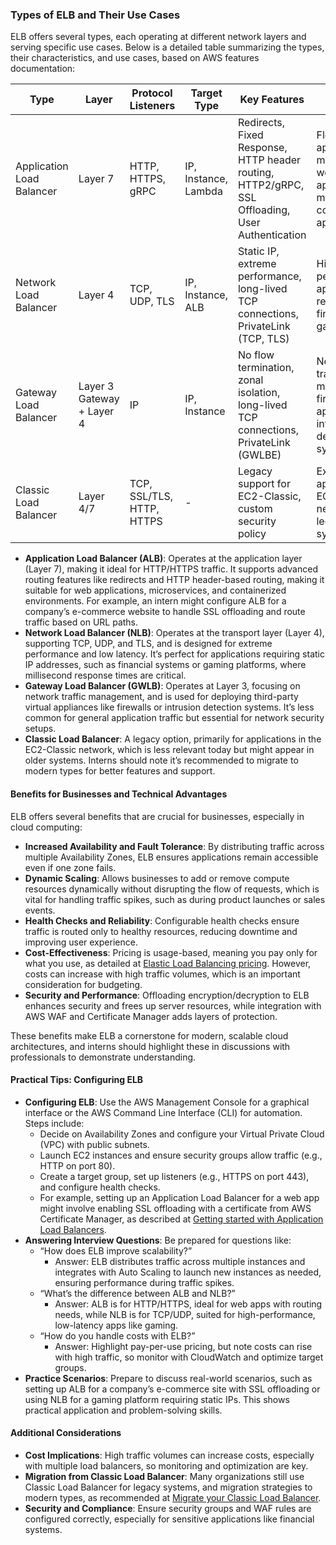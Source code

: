 ### Types of ELB and Their Use Cases
ELB offers several types, each operating at different network layers and serving specific use cases. Below is a detailed table summarizing the types, their characteristics, and use cases, based on AWS features documentation:

| **Type**                  | **Layer**       | **Protocol Listeners**       | **Target Type**    | **Key Features**                                                                 | **Use Cases**                                                                 |
|---------------------------|-----------------|------------------------------|--------------------|----------------------------------------------------------------------------------|-------------------------------------------------------------------------------|
| Application Load Balancer | Layer 7         | HTTP, HTTPS, gRPC            | IP, Instance, Lambda | Redirects, Fixed Response, HTTP header routing, HTTP2/gRPC, SSL Offloading, User Authentication | Flexible application management, web applications, microservices, containerized apps |
| Network Load Balancer     | Layer 4         | TCP, UDP, TLS                | IP, Instance, ALB   | Static IP, extreme performance, long-lived TCP connections, PrivateLink (TCP, TLS) | High-performance apps, static IP requirements, financial apps, gaming |
| Gateway Load Balancer     | Layer 3 Gateway + Layer 4 | IP                          | IP, Instance        | No flow termination, zonal isolation, long-lived TCP connections, PrivateLink (GWLBE) | Network traffic management, firewall appliances, intrusion detection systems |
| Classic Load Balancer     | Layer 4/7       | TCP, SSL/TLS, HTTP, HTTPS    | -                  | Legacy support for EC2-Classic, custom security policy                         | Existing applications in EC2-Classic network, legacy systems                  |

- **Application Load Balancer (ALB)**: Operates at the application layer (Layer 7), making it ideal for HTTP/HTTPS traffic. It supports advanced routing features like redirects and HTTP header-based routing, making it suitable for web applications, microservices, and containerized environments. For example, an intern might configure ALB for a company’s e-commerce website to handle SSL offloading and route traffic based on URL paths.
- **Network Load Balancer (NLB)**: Operates at the transport layer (Layer 4), supporting TCP, UDP, and TLS, and is designed for extreme performance and low latency. It’s perfect for applications requiring static IP addresses, such as financial systems or gaming platforms, where millisecond response times are critical.
- **Gateway Load Balancer (GWLB)**: Operates at Layer 3, focusing on network traffic management, and is used for deploying third-party virtual appliances like firewalls or intrusion detection systems. It’s less common for general application traffic but essential for network security setups.
- **Classic Load Balancer**: A legacy option, primarily for applications in the EC2-Classic network, which is less relevant today but might appear in older systems. Interns should note it’s recommended to migrate to modern types for better features and support.

#### Benefits for Businesses and Technical Advantages
ELB offers several benefits that are crucial for businesses, especially in cloud computing:
- **Increased Availability and Fault Tolerance**: By distributing traffic across multiple Availability Zones, ELB ensures applications remain accessible even if one zone fails.
- **Dynamic Scaling**: Allows businesses to add or remove compute resources dynamically without disrupting the flow of requests, which is vital for handling traffic spikes, such as during product launches or sales events.
- **Health Checks and Reliability**: Configurable health checks ensure traffic is routed only to healthy resources, reducing downtime and improving user experience.
- **Cost-Effectiveness**: Pricing is usage-based, meaning you pay only for what you use, as detailed at [Elastic Load Balancing pricing](https://aws.amazon.com/elasticloadbalancing/pricing/). However, costs can increase with high traffic volumes, which is an important consideration for budgeting.
- **Security and Performance**: Offloading encryption/decryption to ELB enhances security and frees up server resources, while integration with AWS WAF and Certificate Manager adds layers of protection.

These benefits make ELB a cornerstone for modern, scalable cloud architectures, and interns should highlight these in discussions with professionals to demonstrate understanding.

#### Practical Tips: Configuring ELB 
- **Configuring ELB**: Use the AWS Management Console for a graphical interface or the AWS Command Line Interface (CLI) for automation. Steps include:
  - Decide on Availability Zones and configure your Virtual Private Cloud (VPC) with public subnets.
  - Launch EC2 instances and ensure security groups allow traffic (e.g., HTTP on port 80).
  - Create a target group, set up listeners (e.g., HTTPS on port 443), and configure health checks.
  - For example, setting up an Application Load Balancer for a web app might involve enabling SSL offloading with a certificate from AWS Certificate Manager, as described at [Getting started with Application Load Balancers](https://docs.aws.amazon.com/elasticloadbalancing/latest/application/application-load-balancer-getting-started.html).
- **Answering Interview Questions**: Be prepared for questions like:
  - “How does ELB improve scalability?”
    - Answer: ELB distributes traffic across multiple instances and integrates with Auto Scaling to launch new instances as needed, ensuring performance during traffic spikes.
  - “What’s the difference between ALB and NLB?”
    - Answer: ALB is for HTTP/HTTPS, ideal for web apps with routing needs, while NLB is for TCP/UDP, suited for high-performance, low-latency apps like gaming.
  - “How do you handle costs with ELB?”
    - Answer: Highlight pay-per-use pricing, but note costs can rise with high traffic, so monitor with CloudWatch and optimize target groups.
- **Practice Scenarios**: Prepare to discuss real-world scenarios, such as setting up ALB for a company’s e-commerce site with SSL offloading or using NLB for a gaming platform requiring static IPs. This shows practical application and problem-solving skills.

#### Additional Considerations
- **Cost Implications**: High traffic volumes can increase costs, especially with multiple load balancers, so monitoring and optimization are key.
- **Migration from Classic Load Balancer**: Many organizations still use Classic Load Balancer for legacy systems, and migration strategies to modern types, as recommended at [Migrate your Classic Load Balancer](https://docs.aws.amazon.com/elasticloadbalancing/latest/userguide/migrate-classic-load-balancer.html).
- **Security and Compliance**: Ensure security groups and WAF rules are configured correctly, especially for sensitive applications like financial systems.

